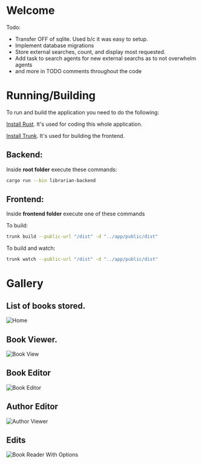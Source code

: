 # Welcome

Todo:
 - Transfer OFF of sqlite. Used b/c it was easy to setup.
 - Implement database migrations
 - Store external searches, count, and display most requested.
 - Add task to search agents for new external searchs as to not overwhelm agents
 - and more in TODO comments throughout the code


# Running/Building

To run and build the application you need to do the following:

[Install Rust](https://www.rust-lang.org/). It's used for coding this whole application.

[Install Trunk](https://trunkrs.dev/#install). It's used for building the frontend.

## Backend:
Inside **root folder** execute these commands:
```bash
cargo run --bin librarian-backend
```

## Frontend:
Inside **frontend folder** execute one of these commands

To build:
```bash
trunk build --public-url "/dist" -d "../app/public/dist"
```

To build and watch:
```bash
trunk watch --public-url "/dist" -d "../app/public/dist"
```


# Gallery

## List of books stored.
![Home](https://i.thick.at/NotableNewRadicals898.png)

## Book Viewer.
![Book View](https://i.thick.at/UbiquitarianBoston040.png)

## Book Editor
![Book Editor](https://i.thick.at/PhanerogamousKatherine428.png)

## Author Editor
![Author Viewer](https://i.thick.at/GoodTemperedDrangsal928.png)

## Edits
![Book Reader With Options](https://i.thick.at/ButyraceousMantaRay091.png)